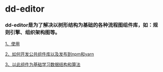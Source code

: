 <!--
 * @Author: DaiLinBo
 * @Date: 2020-07-16 17:46:03
 * @LastEditTime: 2020-09-14 10:22:15
 * @LastEditors: Aiden
 * @Description: 
--> 
# dd-editor
### dd-editor是为了解决以树形结构为基础的各种流程图组件库，如：规则引擎、组织架构图等。

[1、使用](./docs/use.md)

[2、如何开发公共组件库以及发布到npm和yarn](./docs/deploy.md)

[3、以此组件为基础学习数据结构和算法](./docs/learn.md)

